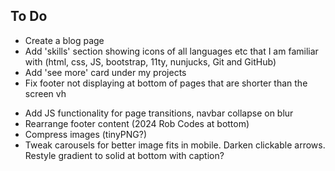 ## To Do

- Create a blog page
- Add 'skills' section showing icons of all languages etc that I am familiar with (html, css, JS, bootstrap, 11ty, nunjucks, Git and GitHub)
- Add 'see more' card under my projects
- Fix footer not displaying at bottom of pages that are shorter than the screen vh
<!-- - CSS styling for card hover, active (dynamic drop shadow, card sizing on hover and click - see bootcamp projects) -->
<!-- - Style contact form as a card with consistent drop shadows to other cards, centre on page -->
- Add JS functionality for page transitions, navbar collapse on blur
- Rearrange footer content (2024 Rob Codes at bottom)
- Compress images (tinyPNG?)
- Tweak carousels for better image fits in mobile. Darken clickable arrows. Restyle gradient to solid at bottom with caption?